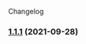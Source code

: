 Changelog
### [1.1.1](https://github.com/whitecrownclown/merge-headers/compare/v1.1.0...v1.1.1) (2021-09-28)
